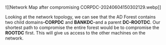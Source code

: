
![[Network Map after compromising CORPDC-20240604150302129.webp]]

Looking at the network topology, we can see that the AD Forest contains two child domains–**CORPDC** and **BANKDC**–and a parent **DC–ROOTDC**. Our shortest path to compromise the entire forest would be to compromise the **ROOTDC** first. This will give us access to the other machines on the network.




